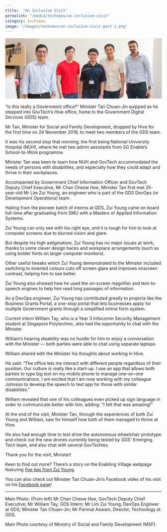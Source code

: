 ```yaml
---
title:  "An Inclusive Visit"
permalink: "/media/technews/an-inclusive-visit"
category: technews
image: "/images/technews/an-inclusive-visit-part-1.png"
---
```


![an inclusive visit](/images/technews/an-inclusive-visit-part-1.png)

“Is this really a Government office?” Minister Tan Chuan-Jin quipped as he stepped into GovTech’s Hive office, home to the Government Digital Services (GDS) team.

Mr Tan, Minister for Social and Family Development, dropped by Hive for the first time on 24 November 2016, to meet two members of the GDS team.

It was his second stop that morning; the first being National University Hospital (NUH), where he met two admin assistants from SG Enable’s School-to-Work programme.

Minister Tan was keen to learn how NUH and GovTech accommodated the needs of persons with disabilities, and especially how they could adapt and thrive in their workplaces.

Accompanied by Government Chief Information Officer and GovTech Deputy Chief Executive, Mr Chan Cheow Hoe, Minister Tan first met 25-year-old Mr Lim Zui Young, an engineer who is part of the GDS DevOps (or Development Operations) team.

Hailing from the pioneer batch of interns at GDS, Zui Young came on board full-time after graduating from SMU with a Masters of Applied Information Systems.

Zui Young can only see with his right eye, and it is tough for him to look at computer screens due to blurred vision and glare.

But despite his high astigmatism, Zui Young has no major issues at work, thanks to some clever design hacks and workplace arrangements (such as using bolder fonts on larger computer monitors).

Other useful tweaks which Zui Young demonstrated to the Minister included switching to inverted colours cuts off screen glare and improves onscreen contrast, helping him to see better.

Zui Young also showed how he used the on-screen magnifier and text-to-speech engines to help him read long passages of information.

As a DevOps engineer, Zui Young has contributed greatly to projects like the Business Grants Portal, a one-stop portal that lets businesses apply for multiple Government grants through a simplified online form system.

Current intern William Tay, who is a Year 3 Infocomm Security Management student at Singapore Polytechnic, also had the opportunity to chat with the Minister.

William’s hearing disability was no hurdle for him to enjoy a conversation with the Minister — both parties were able to chat using separate laptops.

William shared with the Minister his thoughts about working in Hive.

He said: “The office lets me interact with different people regardless of their position. Our culture is really like a start-up. I use an app that allows both parties to type big text on my mobile phone to manage one-on-one communications. I am excited that I am now working with my colleague Johnson to develop the speech to text app for those with similar disabilities."

William revealed that one of his colleagues even picked up sign language in order to communicate better with him, adding: "I felt that was amazing!”

 At the end of the visit, Minister Tan, through the experiences of both Zui Young and William, saw for himself how both of them managed to thrive at Hive.

He also had enough  time to test drive the autonomous wheelchair prototype and check out the new drones currently being tested by GDS' Emerging Tech team, and also chat with several GovTechies.

Thank you for the visit, Minister!

Keen to find out more?
There’s a story on the Enabling Village webpage featuring [five tips from Zui Young](https://enablingvillage.sg/2016/11/24/5-tips-for-levelling-up-your-career-from-a-tech-geek/).

You can also check out Minister Tan Chuan-Jin’s Facebook video of his visit on his [Facebook page](https://www.facebook.com/TanChuanJin1/videos/vb.182928775083239/1276220315754074/?type=3&theater)!

---

Main Photo: (From left) Mr Chan Cheow Hoe, GovTech Deputy Chief Executive; Mr William Tay, GDS Intern; Mr Lim Zui Young, DevOps Engineer at GDS; Minister Tan Chuan-Jin; Mr Parimal Aswani, Director, Technology at GDS.

Main Photo courtesy of Ministry of Social and Family Development (MSF).
